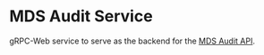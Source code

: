 # MDS Audit Service

gRPC-Web service to serve as the backend for the [MDS Audit API](../mds-audit/README.md).
